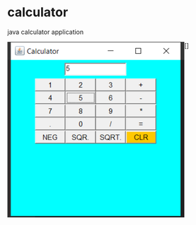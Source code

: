 # calculator
java calculator application

[<img align="left" alt="shrikrishna umbare | Linkedin" width="400px" src="Capture.PNG" />]
